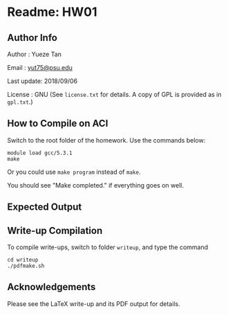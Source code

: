# Readme: HW01

## Author Info

Author     : Yueze Tan

Email      : yut75@psu.edu

Last update: 2018/09/06

License    : GNU (See `license.txt` for details. A copy of GPL is provided as in `gpl.txt`.)

## How to Compile on ACI

Switch to the root folder of the homework. Use the commands below:

    module load gcc/5.3.1
    make

Or you could use `make program` instead of `make`.

You should see "Make completed." if everything goes on well.

## Expected Output

## Write-up Compilation

To compile write-ups, switch to folder `writeup`, and type the command

    cd writeup
    ./pdfmake.sh

## Acknowledgements

Please see the LaTeX write-up and its PDF output for details.

